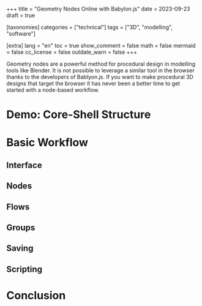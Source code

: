+++
title = "Geometry Nodes Online with Babylon.js"
date = 2023-09-23
draft = true

[taxonomies]
categories = ["technical"]
tags = ["3D", "modelling", "software"]

[extra]
lang = "en"
toc = true
show_comment = false
math = false
mermaid = false
cc_license = false
outdate_warn = false
+++

Geometry nodes are a powerful method for procedural design in
modelling tools like Blender.
It is not possible to leverage a similar tool in the browser thanks to
the developers of Bablyon.js.
If you want to make procedural 3D designs that target the browser it
has never been a better time to get started with a node-based
workflow.

<!-- more -->

# Demo: Core-Shell Structure

<!-- TODO -->

# Basic Workflow 

<!-- TODO -->

## Interface

## Nodes

## Flows

## Groups

## Saving

## Scripting

# Conclusion

<!-- TODO -->
